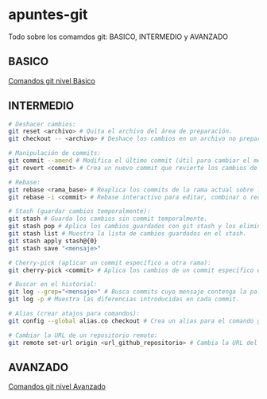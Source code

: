 # apuntes-git

Todo sobre los comamdos git: BASICO, INTERMEDIO y AVANZADO

## BASICO

[Comandos git nivel Básico](https://github.com/alexchristianqr/apuntes-git/blob/main/README.md)

## INTERMEDIO

```bash
# Deshacer cambios:
git reset <archivo> # Quita el archivo del área de preparación.
git checkout -- <archivo> # Deshace los cambios en un archivo no preparado.
```

```bash
# Manipulación de commits:
git commit --amend # Modifica el último commit (útil para cambiar el mensaje del commit o agregar archivos omitidos).
git revert <commit> # Crea un nuevo commit que revierte los cambios de un commit anterior.
```

```bash
# Rebase:
git rebase <rama_base> # Reaplica los commits de la rama actual sobre la rama base especificada.
git rebase -i <commit> # Rebase interactivo para editar, combinar o reordenar commits.
```

```bash
# Stash (guardar cambios temporalmente):
git stash # Guarda los cambios sin commit temporalmente.
git stash pop # Aplica los cambios guardados con git stash y los elimina de la lista de stash.
git stash list # Muestra la lista de cambios guardados en el stash.
git stash apply stash@{0}
git stash save "<mensaje>"
```

```bash
# Cherry-pick (aplicar un commit específico a otra rama):
git cherry-pick <commit> # Aplica los cambios de un commit específico en la rama actual.
```

```bash
# Buscar en el historial:
git log --grep="<mensaje>" # Busca commits cuyo mensaje contenga la palabra especificada.
git log -p # Muestra las diferencias introducidas en cada commit.
```

```bash
# Alias (crear atajos para comandos):
git config --global alias.co checkout # Crea un alias para el comando git checkout.
```

```bash
# Cambiar la URL de un repositorio remoto:
git remote set-url origin <url_github_repositorio> # Cambia la URL del repositorio remoto.
```

## AVANZADO

[Comandos git nivel Avanzado](https://github.com/alexchristianqr/apuntes-git/blob/main/README-avanzado.md)